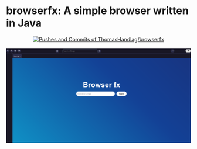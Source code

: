 # browserfx: A simple browser written in Java  
<!-- Copy-paste in your Readme.md file -->

<a href="https://next.ossinsight.io/widgets/official/analyze-repo-pushes-and-commits-per-month?repo_id=720947364" target="_blank" style="display: block" align="center">
  <picture>
    <source media="(prefers-color-scheme: dark)" srcset="https://next.ossinsight.io/widgets/official/analyze-repo-pushes-and-commits-per-month/thumbnail.png?repo_id=720947364&image_size=auto&color_scheme=dark" width="721" height="auto">
    <img alt="Pushes and Commits of ThomasHandlag/browserfx" src="https://next.ossinsight.io/widgets/official/analyze-repo-pushes-and-commits-per-month/thumbnail.png?repo_id=720947364&image_size=auto&color_scheme=light" width="721" height="auto">
  </picture>
</a>
<!-- Made with [OSS Insight](https://ossinsight.io/) -->
<br/>
<img src="preview.png" alt="preview-img">
